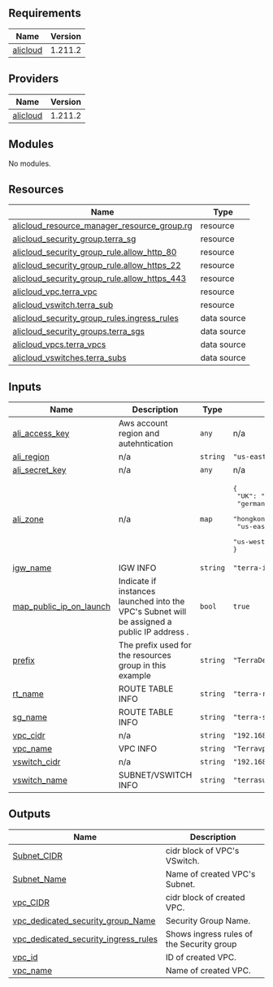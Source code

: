 ## Requirements

| Name | Version |
|------|---------|
| <a name="requirement_alicloud"></a> [alicloud](#requirement\_alicloud) | 1.211.2 |

## Providers

| Name | Version |
|------|---------|
| <a name="provider_alicloud"></a> [alicloud](#provider\_alicloud) | 1.211.2 |

## Modules

No modules.

## Resources

| Name | Type |
|------|------|
| [alicloud_resource_manager_resource_group.rg](https://registry.terraform.io/providers/aliyun/alicloud/1.211.2/docs/resources/resource_manager_resource_group) | resource |
| [alicloud_security_group.terra_sg](https://registry.terraform.io/providers/aliyun/alicloud/1.211.2/docs/resources/security_group) | resource |
| [alicloud_security_group_rule.allow_http_80](https://registry.terraform.io/providers/aliyun/alicloud/1.211.2/docs/resources/security_group_rule) | resource |
| [alicloud_security_group_rule.allow_https_22](https://registry.terraform.io/providers/aliyun/alicloud/1.211.2/docs/resources/security_group_rule) | resource |
| [alicloud_security_group_rule.allow_https_443](https://registry.terraform.io/providers/aliyun/alicloud/1.211.2/docs/resources/security_group_rule) | resource |
| [alicloud_vpc.terra_vpc](https://registry.terraform.io/providers/aliyun/alicloud/1.211.2/docs/resources/vpc) | resource |
| [alicloud_vswitch.terra_sub](https://registry.terraform.io/providers/aliyun/alicloud/1.211.2/docs/resources/vswitch) | resource |
| [alicloud_security_group_rules.ingress_rules](https://registry.terraform.io/providers/aliyun/alicloud/1.211.2/docs/data-sources/security_group_rules) | data source |
| [alicloud_security_groups.terra_sgs](https://registry.terraform.io/providers/aliyun/alicloud/1.211.2/docs/data-sources/security_groups) | data source |
| [alicloud_vpcs.terra_vpcs](https://registry.terraform.io/providers/aliyun/alicloud/1.211.2/docs/data-sources/vpcs) | data source |
| [alicloud_vswitches.terra_subs](https://registry.terraform.io/providers/aliyun/alicloud/1.211.2/docs/data-sources/vswitches) | data source |

## Inputs

| Name | Description | Type | Default | Required |
|------|-------------|------|---------|:--------:|
| <a name="input_ali_access_key"></a> [ali\_access\_key](#input\_ali\_access\_key) | Aws account region and autehntication | `any` | n/a | yes |
| <a name="input_ali_region"></a> [ali\_region](#input\_ali\_region) | n/a | `string` | `"us-east-1"` | no |
| <a name="input_ali_secret_key"></a> [ali\_secret\_key](#input\_ali\_secret\_key) | n/a | `any` | n/a | yes |
| <a name="input_ali_zone"></a> [ali\_zone](#input\_ali\_zone) | n/a | `map` | <pre>{<br>  "UK": "eu-west-1a",<br>  "germany": "eu-central-1a",<br>  "hongkong": "cn-hongkong-b",<br>  "us-east-1": "us-east-1b",<br>  "us-west-1": "us-west-1a"<br>}</pre> | no |
| <a name="input_igw_name"></a> [igw\_name](#input\_igw\_name) | IGW INFO | `string` | `"terra-igw"` | no |
| <a name="input_map_public_ip_on_launch"></a> [map\_public\_ip\_on\_launch](#input\_map\_public\_ip\_on\_launch) | Indicate if instances launched into the VPC's Subnet will be assigned a public IP address . | `bool` | `true` | no |
| <a name="input_prefix"></a> [prefix](#input\_prefix) | The prefix used for the resources group in this example | `string` | `"TerraDemo"` | no |
| <a name="input_rt_name"></a> [rt\_name](#input\_rt\_name) | ROUTE TABLE INFO | `string` | `"terra-rt"` | no |
| <a name="input_sg_name"></a> [sg\_name](#input\_sg\_name) | ROUTE TABLE INFO | `string` | `"terra-sg"` | no |
| <a name="input_vpc_cidr"></a> [vpc\_cidr](#input\_vpc\_cidr) | n/a | `string` | `"192.168.0.0/16"` | no |
| <a name="input_vpc_name"></a> [vpc\_name](#input\_vpc\_name) | VPC INFO | `string` | `"Terravpc"` | no |
| <a name="input_vswitch_cidr"></a> [vswitch\_cidr](#input\_vswitch\_cidr) | n/a | `string` | `"192.168.10.0/24"` | no |
| <a name="input_vswitch_name"></a> [vswitch\_name](#input\_vswitch\_name) | SUBNET/VSWITCH INFO | `string` | `"terrasub"` | no |

## Outputs

| Name | Description |
|------|-------------|
| <a name="output_Subnet_CIDR"></a> [Subnet\_CIDR](#output\_Subnet\_CIDR) | cidr block of VPC's VSwitch. |
| <a name="output_Subnet_Name"></a> [Subnet\_Name](#output\_Subnet\_Name) | Name of created VPC's Subnet. |
| <a name="output_vpc_CIDR"></a> [vpc\_CIDR](#output\_vpc\_CIDR) | cidr block of created VPC. |
| <a name="output_vpc_dedicated_security_group_Name"></a> [vpc\_dedicated\_security\_group\_Name](#output\_vpc\_dedicated\_security\_group\_Name) | Security Group Name. |
| <a name="output_vpc_dedicated_security_ingress_rules"></a> [vpc\_dedicated\_security\_ingress\_rules](#output\_vpc\_dedicated\_security\_ingress\_rules) | Shows ingress rules of the Security group |
| <a name="output_vpc_id"></a> [vpc\_id](#output\_vpc\_id) | ID of created VPC. |
| <a name="output_vpc_name"></a> [vpc\_name](#output\_vpc\_name) | Name of created VPC. |
